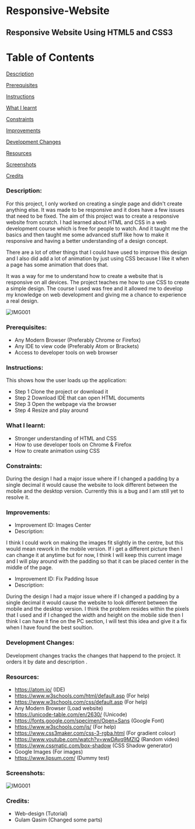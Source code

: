 # Responsive-Website

## Responsive Website Using HTML5 and CSS3

# Table of Contents

[Description](#Description)  
<a name="Description"/>

[Prerequisites](#Prerequisites)  
<a name="Prerequisites"/>

[Instructions](#Instuctions)  
<a name="Instructions"/>

[What I learnt](#What_I_Learnt)  
<a name="What_I_Learnt"/>

[Constraints](#Constraints)  
<a name="Constraints"/>

[Improvements](#Improvements)  
<a name="Improvements"/>

[Development Changes](#Development_Changes)  
<a name="Development_Changes"/>

[Resources](#Resources)  
<a name="Resources"/>

[Screenshots](#Screenshots)
<a name="Screenshots"/>

[Credits](#Credits)  
<a name="Credits"/>


### Description: 

For this project, I only worked on creating a single page and didn't create anything else. It was made to be responsive and it does have a few issues that need to be fixed. The aim of this project was to create a responsive website from scratch. I had learned about HTML and CSS in a web development course which is free for people to watch. And it taught me the basics and then taught me some advanced stuff like how to make it responsive and having a better understanding of a design concept. 

There are a lot of other things that I could have used to improve this design and I also did add a lot of animation by just using CSS because I like it when a page has some animation that does that.

It was a way for me to understand how to create a website that is responsive on all devices. The project teaches me how to use CSS to create a simple design. The course I used was free and it allowed me to develop my knowledge on web development and giving me a chance to experience a real design.

![IMG001](https://user-images.githubusercontent.com/45819118/71176458-d6415780-2261-11ea-969d-5d1decd75651.PNG)

### Prerequisites:
- Any Modern Browser (Preferably Chrome or Firefox)
- Any IDE to view code (Preferably Atom or Brackets)
- Access to developer tools on web browser


### Instructions:

This shows how the user loads up the application:

- Step 1 Clone the project or download it
- Step 2 Download IDE that can open HTML documents
- Step 3  Open the webpage via the browser
- Step 4 Resize and play around

### What I learnt:
- Stronger understanding of HTML and CSS
- How to use developer tools on Chrome & Firefox
- How to create animation using CSS


### Constraints:

During the design I had a major issue where if I changed a padding by a single decimal it would cause the website to look different between the mobile and the desktop version. Currently this is a bug and I am still yet to resolve it.

### Improvements:
- Improvement ID: Images Center
- Description: 

I think I could work on making the images fit slightly in the centre, but this would mean rework in the mobile version. If i get a different picture then I can change it at anytime but for now, I think I will keep this current image and I will play around with the padding so that it can be placed center in the middle of the page.

- Improvement ID: Fix Padding Issue
- Description: 

During the design I had a major issue where if I changed a padding by a single decimal it would cause the website to look different between the mobile and the desktop version. I think the problem resides within the pixels that I used and if I changed the width and height on the mobile side then I think I can have it fine on the PC section, I will test this idea and give it a fix when I have found the best soultion.


### Development Changes:

Development changes tracks the changes that happend to the project. It orders it by date and description .



### Resources:
- https://atom.io/ (IDE)
- https://www.w3schools.com/html/default.asp (For help)
- https://www.w3schools.com/css/default.asp (For help)
- Any Modern Browser (Load website)
- https://unicode-table.com/en/2630/ (Unicode)
- https://fonts.google.com/specimen/Open+Sans (Google Font)
- https://www.w3schools.com/js/ (For help)
- https://www.css3maker.com/css-3-rgba.html (For gradient colour)
- https://www.youtube.com/watch?v=wwDAvq9MZlQ (Random video)
- https://www.cssmatic.com/box-shadow (CSS Shadow generator)
- Google Images (For images)
- https://www.lipsum.com/ (Dummy test)


### Screenshots:

![IMG001](https://user-images.githubusercontent.com/45819118/71176458-d6415780-2261-11ea-969d-5d1decd75651.PNG)

### Credits:
- Web-design (Tutorial)
- Gulam Qasim (Changed some parts)


